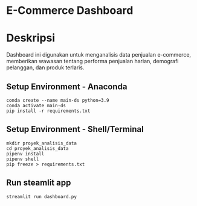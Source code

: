 # E-Commerce Dashboard 

# Deskripsi
Dashboard ini digunakan untuk menganalisis data penjualan e-commerce, memberikan wawasan tentang performa penjualan harian, demografi pelanggan, dan produk terlaris.

## Setup Environment - Anaconda
```
conda create --name main-ds python=3.9
conda activate main-ds
pip install -r requirements.txt
```

## Setup Environment - Shell/Terminal
```
mkdir proyek_analisis_data
cd proyek_analisis_data
pipenv install
pipenv shell
pip freeze > requirements.txt
```

## Run steamlit app
```
streamlit run dashboard.py
```

